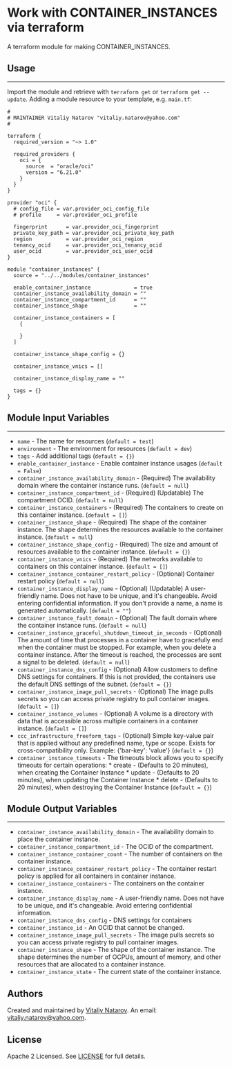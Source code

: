 # Work with CONTAINER_INSTANCES via terraform

A terraform module for making CONTAINER_INSTANCES.


## Usage
----------------------
Import the module and retrieve with ```terraform get``` or ```terraform get --update```. Adding a module resource to your template, e.g. `main.tf`:

```
#
# MAINTAINER Vitaliy Natarov "vitaliy.natarov@yahoo.com"
#

terraform {
  required_version = "~> 1.0"

  required_providers {
    oci = {
      source  = "oracle/oci"
      version = "6.21.0"
    }
  }
}

provider "oci" {
  # config_file = var.provider_oci_config_file
  # profile     = var.provider_oci_profile

  fingerprint      = var.provider_oci_fingerprint
  private_key_path = var.provider_oci_private_key_path
  region           = var.provider_oci_region
  tenancy_ocid     = var.provider_oci_tenancy_ocid
  user_ocid        = var.provider_oci_user_ocid
}

module "container_instances" {
  source = "../../modules/container_instances"

  enable_container_instance              = true
  container_instance_availability_domain = ""
  container_instance_compartment_id      = ""
  container_instance_shape               = ""

  container_instance_containers = [
    {

    }
  ]

  container_instance_shape_config = {}

  container_instance_vnics = []

  container_instance_display_name = ""

  tags = {}
}

```

## Module Input Variables
----------------------
- `name` - The name for resources (`default = test`)
- `environment` - The environment for resources (`default = dev`)
- `tags` - Add additional tags (`default = {}`)
- `enable_container_instance` - Enable container instance usages (`default = False`)
- `container_instance_availability_domain` - (Required) The availability domain where the container instance runs. (`default = null`)
- `container_instance_compartment_id` - (Required) (Updatable) The compartment OCID. (`default = null`)
- `container_instance_containers` - (Required) The containers to create on this container instance. (`default = []`)
- `container_instance_shape` - (Required) The shape of the container instance. The shape determines the resources available to the container instance. (`default = null`)
- `container_instance_shape_config` - (Required) The size and amount of resources available to the container instance. (`default = {}`)
- `container_instance_vnics` - (Required) The networks available to containers on this container instance. (`default = []`)
- `container_instance_container_restart_policy` - (Optional) Container restart policy (`default = null`)
- `container_instance_display_name` - (Optional) (Updatable) A user-friendly name. Does not have to be unique, and it's changeable. Avoid entering confidential information. If you don't provide a name, a name is generated automatically. (`default = ""`)
- `container_instance_fault_domain` - (Optional) The fault domain where the container instance runs. (`default = null`)
- `container_instance_graceful_shutdown_timeout_in_seconds` - (Optional) The amount of time that processes in a container have to gracefully end when the container must be stopped. For example, when you delete a container instance. After the timeout is reached, the processes are sent a signal to be deleted. (`default = null`)
- `container_instance_dns_config` - (Optional) Allow customers to define DNS settings for containers. If this is not provided, the containers use the default DNS settings of the subnet. (`default = {}`)
- `container_instance_image_pull_secrets` - (Optional) The image pulls secrets so you can access private registry to pull container images. (`default = []`)
- `container_instance_volumes` - (Optional) A volume is a directory with data that is accessible across multiple containers in a container instance. (`default = []`)
- `ccc_infrastructure_freeform_tags` - (Optional) Simple key-value pair that is applied without any predefined name, type or scope. Exists for cross-compatibility only. Example: {'bar-key': 'value'} (`default = {}`)
- `container_instance_timeouts` - The timeouts block allows you to specify timeouts for certain operations: * create - (Defaults to 20 minutes), when creating the Container Instance * update - (Defaults to 20 minutes), when updating the Container Instance * delete - (Defaults to 20 minutes), when destroying the Container Instance (`default = {}`)

## Module Output Variables
----------------------
- `container_instance_availability_domain` - The availability domain to place the container instance.
- `container_instance_compartment_id` - The OCID of the compartment.
- `container_instance_container_count` - The number of containers on the container instance.
- `container_instance_container_restart_policy` - The container restart policy is applied for all containers in container instance.
- `container_instance_containers` - The containers on the container instance.
- `container_instance_display_name` - A user-friendly name. Does not have to be unique, and it's changeable. Avoid entering confidential information.
- `container_instance_dns_config` - DNS settings for containers
- `container_instance_id` - An OCID that cannot be changed.
- `container_instance_image_pull_secrets` - The image pulls secrets so you can access private registry to pull container images.
- `container_instance_shape` - The shape of the container instance. The shape determines the number of OCPUs, amount of memory, and other resources that are allocated to a container instance.
- `container_instance_state` - The current state of the container instance.


## Authors

Created and maintained by [Vitaliy Natarov](https://github.com/SebastianUA). An email: [vitaliy.natarov@yahoo.com](vitaliy.natarov@yahoo.com).

## License

Apache 2 Licensed. See [LICENSE](https://github.com/SebastianUA/terraform/blob/master/LICENSE) for full details.
